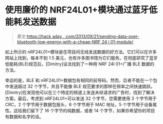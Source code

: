 # 使用廉价的 NRF24L01+模块通过蓝牙低能耗发送数据

> 原文:[https://hack aday . com/2013/09/21/sending-data-over-bluetooth-low-energy-with-a-cheap-NRF 24 l 01-module/](https://hackaday.com/2013/09/21/sending-data-over-bluetooth-low-energy-with-a-cheap-nrf24l01-module/)

如上所示的 nRF24L01+模块是在项目间无线发送数据的好方法。它们可以在许多网站上找到，每本不到 1.5 美元，也有许多图书馆为它们服务。在彻底研究了蓝牙低能耗(BLE)规范后，[Dimitry]设法找到了一种用 NRF 24l 01+广播 BLE 数据的方法。

幸运的是，BLE 和 nRF24L01+数据包有相同的前导码。然而，后者不能在一个包中发送超过 32 个字节，并且不能像 BLE 规范要求的那样在频率之间快速跳跃。[Dimitry]在发现他可以在三个特定的频道上发送未经请求的广告时，找到了解决方案。最后，考虑到 nRF24L01+可以发送 32 个字节，您需要使用 3 个字节用于 CRC，2 个字节用于数据包报头，6 个字节用于 MAC 地址，5 个字节用于设备属性。这给我们留下了 16 个字节的纯数据，或者 14 个字节，如果你希望你的项目有数据和名字的话。
